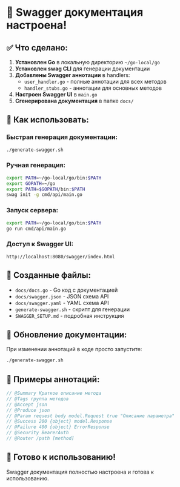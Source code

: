 # 🚀 Swagger документация настроена!

## ✅ Что сделано:

1. **Установлен Go** в локальную директорию `~/go-local/go`
2. **Установлен swag CLI** для генерации документации
3. **Добавлены Swagger аннотации** в handlers:
   - `user_handler.go` - полные аннотации для всех методов
   - `handler_stubs.go` - аннотации для основных методов
4. **Настроен Swagger UI** в `main.go`
5. **Сгенерирована документация** в папке `docs/`

## 🎯 Как использовать:

### Быстрая генерация документации:
```bash
./generate-swagger.sh
```

### Ручная генерация:
```bash
export PATH=~/go-local/go/bin:$PATH
export GOPATH=~/go
export PATH=$GOPATH/bin:$PATH
swag init -g cmd/api/main.go
```

### Запуск сервера:
```bash
export PATH=~/go-local/go/bin:$PATH
go run cmd/api/main.go
```

### Доступ к Swagger UI:
```
http://localhost:8080/swagger/index.html
```

## 📁 Созданные файлы:

- `docs/docs.go` - Go код с документацией
- `docs/swagger.json` - JSON схема API
- `docs/swagger.yaml` - YAML схема API
- `generate-swagger.sh` - скрипт для генерации
- `SWAGGER_SETUP.md` - подробная инструкция

## 🔄 Обновление документации:

При изменении аннотаций в коде просто запустите:
```bash
./generate-swagger.sh
```

## 📝 Примеры аннотаций:

```go
// @Summary Краткое описание метода
// @Tags группа методов
// @Accept json
// @Produce json
// @Param request body model.Request true "Описание параметра"
// @Success 200 {object} model.Response
// @Failure 400 {object} ErrorResponse
// @Security BearerAuth
// @Router /path [method]
```

## 🎉 Готово к использованию!

Swagger документация полностью настроена и готова к использованию.
